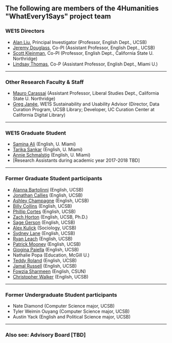 ## The following are members of the 4Humanities &quot;WhatEvery1Says&quot; project team

### WE1S Directors

- [Alan Liu](http://liu.english.ucsb.edu/), Principal Investigator (Professor, English Dept., UCSB)
- [Jeremy Douglass](https://www.english.ucsb.edu/people/douglass-jeremy), Co-PI (Assistant Professor, English Dept., UCSB)
- [Scott Kleinman](http://scottkleinman.com/), Co-PI (Professor, English Dept., California State U. Northridge)
- [Lindsay Thomas](http://lindsaythomas.net/), Co-P (Assistant Professor, English Dept., Miami U.)

---

### Other Research Faculty &amp; Staff

- [Mauro Carassai](https://www.csun.edu/faculty/profiles/mauro.carassai) (Assistant Professor, Liberal Studies Dept., California State U. Northridge)
- [Greg Janée](https://www.eri.ucsb.edu/people/greg-janee), WE1S Sustainability and Usability Advisor (Director, Data Curation Program, UCSB Library; Developer, UC Curation Center at California Digital Library)

---

### WE1S Graduate Student

- [Samina Ali](http://www.as.miami.edu/english/graduate/current-phd-students/#Samina) (English, U. Miami)
- [Tarika Sankar](http://www.as.miami.edu/english/graduate/current-phd-students/#Tarika) (English, U. Miami)
- [Annie Schmalstig](http://www.as.miami.edu/english/graduate/current-phd-students/#Anne) (English, U. Miami)
- [Research Assistants during academic year 2017-2018 TBD]

---

### Former Graduate Student participants

- [Alanna Bartolinni](https://www.english.ucsb.edu/people/bartolini-alanna) (English, UCSB)
- [Jonathan Callies](https://www.english.ucsb.edu/people/callies-jonathan) (English, UCSB)
- [Ashley Champagne](https://www.english.ucsb.edu/people/champagne-ashley) (English, UCSB)
- [Billy Collins](https://www.english.ucsb.edu/people/collins-william-billy) (English, UCSB)
- [Phillip Cortes](https://www.english.ucsb.edu/people/cortes-phillip-james) (English, UCSB)
- [Zach Horton](http://www.zachhorton.com/) (English, UCSB, Ph.D.)
- [Sage Gerson](http://www.english.ucsb.edu/people/gerson-sage) (English, UCSB)
- [Alex Kulick](http://networkscience.igert.ucsb.edu/people/kulick) (Sociology, UCSB)
- [Sydney Lane](https://www.english.ucsb.edu/people/lane-sarah-sydney) (English, UCSB)
- [Ryan Leach](http://www.english.ucsb.edu/people/leach-ryan) (English, UCSB)
- [Patrick Mooney](http://patrickbrianmooney.nfshost.com/~patrick/ta/) (English, UCSB)
- [Giogina Paiella](http://www.english.ucsb.edu/people/paiella-giorgina) (English, UCSB)
- Nathalie Popa (Education, McGill U.)
- [Teddy Roland](https://teddyroland.com/about/) (English, UCSB)
- [Jamal Russell](https://www.english.ucsb.edu/people/russell-jamal) (English, UCSB)
- [Fowzia Sharmeen](http://fowziasharmeen.weebly.com/about.html) (English, CSUN)
- [Christopher Walker](https://www.english.ucsb.edu/people/walker-christopher) (English, UCSB)

---

### Former Undergraduate Student participants

- Nate Diamond (Computer Science major, UCSB)
- Tyler Weimin Ouyang (Computer Science major, UCSB)
- Austin Yack (English and Political Science major, UCSB)

---

### Also see: Advisory Board [TBD]